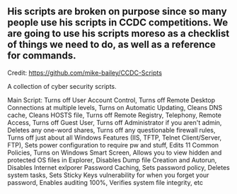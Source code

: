 
## **His scripts are broken on purpose since so many people use his scripts in CCDC competitions. We are going to use his scripts moreso as a checklist of things we need to do, as well as a reference for commands.**

Credit: https://github.com/mike-bailey/CCDC-Scripts

A collection of cyber security scripts.

Main Script:
Turns off User Account Control, 
Turns off Remote Desktop Connections at multiple levels, 
Turns on Automatic Updating, 
Cleans DNS cache, 
Cleans HOSTS file, 
Turns off Remote Registry, Telephony, Remote Access, 
Turns off Guest User, 
Turns off Administrator if you aren't admin, 
Deletes any one-word shares, 
Turns off any questionable firewall rules, 
Turns off just about all Windows Features (IIS, TFTP, Telnet Client/Server, FTP), 
Sets power configuration to require pw and stuff, 
Edits 11 Common Policies, 
Turns on Windows Smart Screen, 
Allows you to view hidden and protected OS files in Explorer, 
Disables Dump file Creation and Autorun, 
Disables Internet exlporer Password Caching, 
Sets password policy, 
Deletes system tasks, 
Sets Sticky Keys vulnerability for when you forget your password, 
Enables auditing 100%, 
Verifies system file integrity, 
etc
